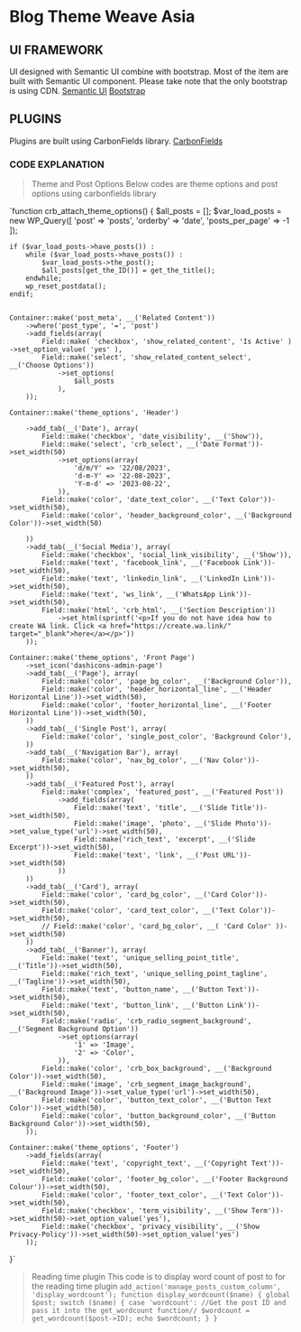 # Blog Theme Weave Asia

## UI FRAMEWORK
UI designed with Semantic UI combine with bootstrap. Most of the item are built with Semantic UI component.
Please take note that the only bootstrap is using CDN.
[Semantic UI](https://semantic-ui.com/)
[Bootstrap](https://getbootstrap.com/)

## PLUGINS
Plugins are built using CarbonFields library.
[CarbonFields](https://docs.carbonfields.net/)

### CODE EXPLANATION

> Theme and Post Options
Below codes are theme options and post options using carbonfields library

`function crb_attach_theme_options()
{
    $all_posts = [];
    $var_load_posts = new WP_Query([
        'post' => 'posts',
        'orderby' => 'date',
        'posts_per_page' => -1
    ]);

    if ($var_load_posts->have_posts()) :
        while ($var_load_posts->have_posts()) :
            $var_load_posts->the_post();
            $all_posts[get_the_ID()] = get_the_title();
        endwhile;
        wp_reset_postdata();
    endif;


    Container::make('post_meta', __('Related Content'))
        ->where('post_type', '=', 'post')
        ->add_fields(array(
            Field::make( 'checkbox', 'show_related_content', 'Is Active' )
    ->set_option_value( 'yes' ),
            Field::make('select', 'show_related_content_select', __('Choose Options'))
                ->set_options(
                    $all_posts
                ),
        ));

    Container::make('theme_options', 'Header')

        ->add_tab(__('Date'), array(
            Field::make('checkbox', 'date_visibility', __('Show')),
            Field::make('select', 'crb_select', __('Date Format'))->set_width(50)
                ->set_options(array(
                    'd/m/Y' => '22/08/2023',
                    'd-m-Y' => '22-08-2023',
                    'Y-m-d' => '2023-08-22',
                )),
            Field::make('color', 'date_text_color', __('Text Color'))->set_width(50),
            Field::make('color', 'header_background_color', __('Background Color'))->set_width(50)

        ))
        ->add_tab(__('Social Media'), array(
            Field::make('checkbox', 'social_link_visibility', __('Show')),
            Field::make('text', 'facebook_link', __('Facebook Link'))->set_width(50),
            Field::make('text', 'linkedin_link', __('LinkedIn Link'))->set_width(50),
            Field::make('text', 'ws_link', __('WhatsApp Link'))->set_width(50),
            Field::make('html', 'crb_html', __('Section Description'))
                ->set_html(sprintf('<p>If you do not have idea how to create WA link. Click <a href="https://create.wa.link/" target="_blank">here</a></p>'))
        ));

    Container::make('theme_options', 'Front Page')
        ->set_icon('dashicons-admin-page')
        ->add_tab(__('Page'), array(
            Field::make('color', 'page_bg_color', __('Background Color')),
            Field::make('color', 'header_horizontal_line', __('Header Horizontal Line'))->set_width(50),
            Field::make('color', 'footer_horizontal_line', __('Footer Horizontal Line'))->set_width(50),
        ))
        ->add_tab(__('Single Post'), array(
            Field::make('color', 'single_post_color', 'Background Color'),
        ))
        ->add_tab(__('Navigation Bar'), array(
            Field::make('color', 'nav_bg_color', __('Nav Color'))->set_width(50),
        ))
        ->add_tab(__('Featured Post'), array(
            Field::make('complex', 'featured_post', __('Featured Post'))
                ->add_fields(array(
                    Field::make('text', 'title', __('Slide Title'))->set_width(50),
                    Field::make('image', 'photo', __('Slide Photo'))->set_value_type('url')->set_width(50),
                    Field::make('rich_text', 'excerpt', __('Slide Excerpt'))->set_width(50),
                    Field::make('text', 'link', __('Post URL'))->set_width(50)
                ))
        ))
        ->add_tab(__('Card'), array(
            Field::make('color', 'card_bg_color', __('Card Color'))->set_width(50),
            Field::make('color', 'card_text_color', __('Text Color'))->set_width(50),
            // Field::make('color', 'card_bg_color', __( 'Card Color' ))->set_width(50)
        ))
        ->add_tab(__('Banner'), array(
            Field::make('text', 'unique_selling_point_title', __('Title'))->set_width(50),
            Field::make('rich_text', 'unique_selling_point_tagline', __('Tagline'))->set_width(50),
            Field::make('text', 'button_name', __('Button Text'))->set_width(50),
            Field::make('text', 'button_link', __('Button Link'))->set_width(50),
            Field::make('radio', 'crb_radio_segment_background', __('Segment Background Option'))
                ->set_options(array(
                    '1' => 'Image',
                    '2' => 'Color',
                )),
            Field::make('color', 'crb_box_background', __('Background Color'))->set_width(50),
            Field::make('image', 'crb_segment_image_background', __('Background Image'))->set_value_type('url')->set_width(50),
            Field::make('color', 'button_text_color', __('Button Text Color'))->set_width(50),
            Field::make('color', 'button_background_color', __('Button Background Color'))->set_width(50),
        ));

    Container::make('theme_options', 'Footer')
        ->add_fields(array(
            Field::make('text', 'copyright_text', __('Copyright Text'))->set_width(50),
            Field::make('color', 'footer_bg_color', __('Footer Background Colour'))->set_width(50),
            Field::make('color', 'footer_text_color', __('Text Color'))->set_width(50),
            Field::make('checkbox', 'term_visibility', __('Show Term'))->set_width(50)->set_option_value('yes'),
            Field::make('checkbox', 'privacy_visibility', __('Show Privacy-Policy'))->set_width(50)->set_option_value('yes')
        ));
}`


> Reading time plugin
This code is to display word count of post to for the reading time plugin
`add_action('manage_posts_custom_column',  'display_wordcount');
function display_wordcount($name)
{
    global $post;
    switch ($name) {
        case 'wordcount':
            //Get the post ID and pass it into the get_wordcount function//
            $wordcount = get_wordcount($post->ID);
            echo $wordcount;
    }
}`

